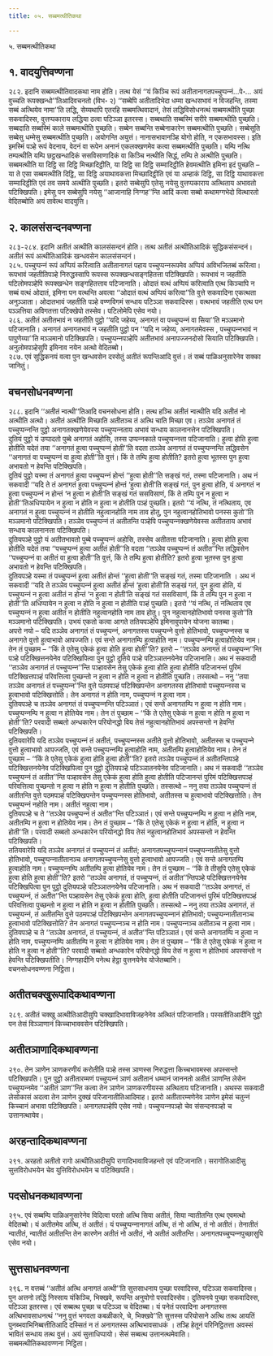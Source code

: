 ```yaml
---
title: ०५. सब्बमत्थीतिकथा

---
```

५. सब्बमत्थीतिकथा  


## १. वादयुत्तिवण्णना

२८२. इदानि सब्बमत्थीतिवादकथा नाम होति। तत्थ येसं ‘‘यं किञ्‍चि रूपं अतीतानागतपच्‍चुप्पन्‍नं…पे॰… अयं वुच्‍चति रूपक्खन्धो’’तिआदिवचनतो (विभ॰ २) ‘‘सब्बेपि अतीतादिभेदा धम्मा खन्धसभावं न विजहन्ति, तस्मा सब्बं अत्थियेव नामा’’ति लद्धि, सेय्यथापि एतरहि सब्बमत्थिवादानं, तेसं लद्धिविसोधनत्थं सब्बमत्थीति पुच्छा सकवादिस्स, वुत्तप्पकाराय लद्धिया ठत्वा पटिञ्‍ञा इतरस्स। सब्बथाति सब्बस्मिं सरीरे सब्बमत्थीति पुच्छति। सब्बदाति सब्बस्मिं काले सब्बमत्थीति पुच्छति। सब्बेन सब्बन्ति सब्बेनाकारेन सब्बमत्थीति पुच्छति। सब्बेसूति सब्बेसु धम्मेसु सब्बमत्थीति पुच्छति। अयोगन्ति अयुत्तं। नानासभावानञ्हि योगो होति, न एकसभावस्स। इति इमस्मिं पञ्हे रूपं वेदनाय, वेदनं वा रूपेन अनानं एकलक्खणमेव कत्वा सब्बमत्थीति पुच्छति। यम्पि नत्थि तम्पत्थीति यम्पि छट्ठखन्धादिकं ससविसाणादिकं वा किञ्‍चि नत्थीति सिद्धं, तम्पि ते अत्थीति पुच्छति। सब्बमत्थीति या दिट्ठि सा दिट्ठि मिच्छादिट्ठीति, या दिट्ठि सा दिट्ठि सम्मादिट्ठीति हेवमत्थीति इमिना इदं पुच्छति – या ते एसा सब्बमत्थीति दिट्ठि, सा दिट्ठि अयाथावकत्ता मिच्छादिट्ठीति एवं या अम्हाकं दिट्ठि, सा दिट्ठि याथावकत्ता सम्मादिट्ठीति एवं तव समये अत्थीति पुच्छति। इतरो सब्बेसुपि एतेसु नयेसु वुत्तप्पकाराय अत्थिताय अभावतो पटिक्खिपति। इमेसु पन सब्बेसुपि नयेसु ‘‘आजानाहि निग्गह’’न्ति आदिं कत्वा सब्बो कथामग्गभेदो वित्थारतो वेदितब्बोति अयं तावेत्थ वादयुत्ति।  


## २. कालसंसन्दनवण्णना

२८३-२८४. इदानि अतीतं अत्थीति कालसंसन्दनं होति। तत्थ अतीतं अत्थीतिआदिकं सुद्धिकसंसन्दनं। अतीतं रूपं अत्थीतिआदिकं खन्धवसेन कालसंसन्दनं।  
२८५. पच्‍चुप्पन्‍नं रूपं अप्पियं करित्वाति अतीतानागतं पहाय पच्‍चुप्पन्‍नरूपमेव अप्पियं अविभजितब्बं करित्वा। रूपभावं जहतीतिपञ्हे निरुद्धस्सापि रूपस्स रूपक्खन्धसङ्गहितत्ता पटिक्खिपति। रूपभावं न जहतीति पटिलोमपञ्हेपि रूपक्खन्धेन सङ्गहितत्ताव पटिजानाति। ओदातं वत्थं अप्पियं करित्वाति एत्थ किञ्‍चापि न सब्बं वत्थं ओदातं, इमिना पन वत्थन्ति अवत्वा ‘‘ओदातं वत्थं अप्पियं करित्वा’’ति वुत्ते सकवादिना एकत्थता अनुञ्‍ञाता। ओदातभावं जहतीति पञ्हे वण्णविगमं सन्धाय पटिञ्‍ञा सकवादिस्स। वत्थभावं जहतीति एत्थ पन पञ्‍ञत्तिया अविगतत्ता पटिक्खेपो तस्सेव। पटिलोमेपि एसेव नयो।  
२८६. अतीतं अतीतभावं न जहतीति पुट्ठो ‘‘यदि जहेय्य, अनागतं वा पच्‍चुप्पन्‍नं वा सिया’’ति मञ्‍ञमानो पटिजानाति। अनागतं अनागतभावं न जहतीति पुट्ठो पन ‘‘यदि न जहेय्य, अनागतमेवस्स , पच्‍चुप्पन्‍नभावं न पापुणेय्या’’ति मञ्‍ञमानो पटिक्खिपति। पच्‍चुप्पन्‍नपञ्हेपि अतीतभावं अनापज्‍जनदोसो सियाति पटिक्खिपति। अनुलोमपञ्हेसुपि इमिनाव नयेन अत्थो वेदितब्बो।  
२८७. एवं सुद्धिकनयं वत्वा पुन खन्धवसेन दस्सेतुं अतीतं रूपन्तिआदि वुत्तं। तं सब्बं पाळिअनुसारेनेव सक्‍का जानितुं।  


## वचनसोधनवण्णना

२८८. इदानि ‘‘अतीतं न्वत्थी’’तिआदि वचनसोधना होति। तत्थ हञ्‍चि अतीतं न्वत्थीति यदि अतीतं नो अत्थीति अत्थो। अतीतं अत्थीति मिच्छाति अतीतञ्‍च तं अत्थि चाति मिच्छा एव। तञ्‍ञेव अनागतं तं पच्‍चुप्पन्‍नन्ति पुट्ठो अनागतक्खणेयेवस्स पच्‍चुप्पन्‍नताय अभावं सन्धाय कालनानत्तेन पटिक्खिपति।  
दुतियं पुट्ठो यं उप्पादतो पुब्बे अनागतं अहोसि, तस्स उप्पन्‍नकाले पच्‍चुप्पन्‍नत्ता पटिजानाति। हुत्वा होति हुत्वा होतीति यदेतं तया ‘‘अनागतं हुत्वा पच्‍चुप्पन्‍नं होती’’ति वदता तञ्‍ञेव अनागतं तं पच्‍चुप्पन्‍नन्ति लद्धिवसेन ‘‘अनागतं वा पच्‍चुप्पन्‍नं वा हुत्वा होती’’ति वुत्तं। किं ते तम्पि हुत्वा होतीति? इतरो हुत्वा भूतस्स पुन हुत्वा अभावतो न हेवन्ति पटिक्खिपति।  
दुतियं पुट्ठो यस्मा तं अनागतं हुत्वा पच्‍चुप्पन्‍नं होन्तं ‘‘हुत्वा होती’’ति सङ्खं गतं, तस्मा पटिजानाति। अथ नं सकवादी ‘‘यदि ते तं अनागतं हुत्वा पच्‍चुप्पन्‍नं होन्तं ‘हुत्वा होती’ति सङ्खं गतं, पुन हुत्वा होति, यं अनागतं न हुत्वा पच्‍चुप्पन्‍नं न होन्तं ‘न हुत्वा न होती’ति सङ्खं गतं ससविसाणं, किं ते तम्पि पुन न हुत्वा न होती’’तिअधिप्पायेन न हुत्वा न होति न हुत्वा न होतीति पञ्हं पुच्छति। इतरो ‘‘यं नत्थि, तं नत्थिताय, एव अनागतं न हुत्वा पच्‍चुप्पन्‍नं न होतीति नहुत्वानहोति नाम ताव होतु, पुन नहुत्वानहोतिभावो पनस्स कुतो’’ति मञ्‍ञमानो पटिक्खिपति। तञ्‍ञेव पच्‍चुप्पन्‍नं तं अतीतन्ति पञ्हेपि पच्‍चुप्पन्‍नक्खणेयेवस्स अतीतताय अभावं सन्धाय कालनानत्ता पटिक्खिपति।  
दुतियपञ्हे पुट्ठो यं अतीतभावतो पुब्बे पच्‍चुप्पन्‍नं अहोसि, तस्सेव अतीतत्ता पटिजानाति। हुत्वा होति हुत्वा होतीति यदेतं तया ‘‘पच्‍चुप्पन्‍नं हुत्वा अतीतं होती’’ति वदता ‘‘तञ्‍ञेव पच्‍चुप्पन्‍नं तं अतीत’’न्ति लद्धिवसेन ‘‘पच्‍चुप्पन्‍नं वा अतीतं वा हुत्वा होती’’ति वुत्तं, किं ते तम्पि हुत्वा होतीति? इतरो हुत्वा भूतस्स पुन हुत्वा अभावतो न हेवन्ति पटिक्खिपति।  
दुतियपञ्हे यस्मा तं पच्‍चुप्पन्‍नं हुत्वा अतीतं होन्तं ‘‘हुत्वा होती’’ति सङ्खं गतं, तस्मा पटिजानाति । अथ नं सकवादी ‘‘यदि ते तञ्‍ञेव पच्‍चुप्पन्‍नं हुत्वा अतीतं होन्तं ‘हुत्वा होती’ति सङ्खं गतं, पुन हुत्वा होति, यं पच्‍चुप्पन्‍नं न हुत्वा अतीतं न होन्तं ‘न हुत्वा न होती’ति सङ्खं गतं ससविसाणं, किं ते तम्पि पुन न हुत्वा न होती’’ति अधिप्पायेन न हुत्वा न होति न हुत्वा न होतीति पञ्हं पुच्छति। इतरो ‘‘यं नत्थि, तं नत्थिताय एव पच्‍चुप्पन्‍नं न हुत्वा अतीतं न होतीति नहुत्वानहोति नाम ताव होतु। पुन नहुत्वानहोतिभावो पनस्स कुतो’’ति मञ्‍ञमानो पटिक्खिपति। उभयं एकतो कत्वा आगते ततियपञ्हेपि इमिनावुपायेन योजना कातब्बा।  
अपरो नयो – यदि तञ्‍ञेव अनागतं तं पच्‍चुप्पन्‍नं, अनागतस्स पच्‍चुप्पन्‍ने वुत्तो होतिभावो, पच्‍चुप्पन्‍नस्स च अनागते वुत्तो हुत्वाभावो आपज्‍जति। एवं सन्ते अनागतम्पि हुत्वाहोति नाम। पच्‍चुप्पन्‍नम्पि हुत्वाहोतियेव नाम। तेन तं पुच्छाम – ‘‘किं ते एतेसु एकेकं हुत्वा होति हुत्वा होती’’ति? इतरो – ‘‘तञ्‍ञेव अनागतं तं पच्‍चुप्पन्‍न’’न्ति पञ्हे पटिक्खित्तनयेनेव पटिक्खिपित्वा पुन पुट्ठो दुतिये पञ्हे पटिञ्‍ञातनयेनेव पटिजानाति। अथ नं सकवादी ‘‘तञ्‍ञेव अनागतं तं पच्‍चुप्पन्‍न’’न्ति पञ्हावसेन तेसु एकेकं हुत्वा होति हुत्वा होतीति पटिजानन्तं पुरिमं पटिक्खित्तपञ्हं परिवत्तित्वा पुच्छन्तो न हुत्वा न होति न हुत्वा न होतीति पुच्छति। तस्सत्थो – ननु ‘‘तया तञ्‍ञेव अनागतं तं पच्‍चुप्पन्‍न’’न्ति वुत्ते पठमपञ्हं पटिक्खिपन्तेन अनागतस्स होतिभावो पच्‍चुप्पन्‍नस्स च हुत्वाभावो पटिक्खित्तोति। तेन अनागतं न होति नाम, पच्‍चुप्पन्‍नं न हुत्वा नाम।  
दुतियपञ्हे च तञ्‍ञेव अनागतं तं पच्‍चुप्पन्‍नन्ति पटिञ्‍ञातं। एवं सन्ते अनागतम्पि न हुत्वा न होति नाम। पच्‍चुप्पन्‍नम्पि न हुत्वा न होतियेव नाम। तेन तं पुच्छाम – ‘‘किं ते एतेसु एकेकं न हुत्वा न होति न हुत्वा न होती’’ति? परवादी सब्बतो अन्धकारेन परियोनद्धो विय तेसं नहुत्वानहोतिभावं अपस्सन्तो न हेवन्ति पटिक्खिपति।  
दुतियवारेपि यदि तञ्‍ञेव पच्‍चुप्पन्‍नं तं अतीतं, पच्‍चुप्पन्‍नस्स अतीते वुत्तो होतिभावो, अतीतस्स च पच्‍चुप्पन्‍ने वुत्तो हुत्वाभावो आपज्‍जति, एवं सन्ते पच्‍चुप्पन्‍नम्पि हुत्वाहोति नाम, अतीतम्पि हुत्वाहोतियेव नाम। तेन तं पुच्छाम – ‘‘किं ते एतेसु एकेकं हुत्वा होति हुत्वा होती’’ति? इतरो तञ्‍ञेव पच्‍चुप्पन्‍नं तं अतीतन्तिपञ्हे पटिक्खित्तनयेनेव पटिक्खिपित्वा पुन पुट्ठो दुतियपञ्हे पटिञ्‍ञातनयेनेव पटिजानाति। अथ नं सकवादी ‘‘तञ्‍ञेव पच्‍चुप्पन्‍नं तं अतीत’’न्ति पञ्हावसेन तेसु एकेकं हुत्वा होति हुत्वा होतीति पटिजानन्तं पुरिमं पटिक्खित्तपञ्हं परिवत्तित्वा पुच्छन्तो न हुत्वा न होति न हुत्वा न होतीति पुच्छति। तस्सत्थो – ननु तया तञ्‍ञेव पच्‍चुप्पन्‍नं तं अतीतन्ति वुत्ते पठमपञ्हं पटिक्खिपन्तेन पच्‍चुप्पन्‍नस्स होतिभावो, अतीतस्स च हुत्वाभावो पटिक्खित्तोति। तेन पच्‍चुप्पन्‍नं नहोति नाम। अतीतं नहुत्वा नाम।  
दुतियपञ्हे च ते ‘‘तञ्‍ञेव पच्‍चुप्पन्‍नं तं अतीत’’न्ति पटिञ्‍ञातं। एवं सन्ते पच्‍चुप्पन्‍नम्पि न हुत्वा न होति नाम, अतीतम्पि न हुत्वा न होतियेव नाम। तेन तं पुच्छाम – ‘‘किं ते एतेसु एकेकं न हुत्वा न होति, न हुत्वा न होती’’ति। परवादी सब्बतो अन्धकारेन परियोनद्धो विय तेसं नहुत्वानहोतिभावं अपस्सन्तो न हेवन्ति पटिक्खिपति।  
ततियवारेपि यदि तञ्‍ञेव अनागतं तं पच्‍चुप्पन्‍नं तं अतीतं; अनागतपच्‍चुप्पन्‍नानं पच्‍चुप्पन्‍नातीतेसु वुत्तो होतिभावो, पच्‍चुप्पन्‍नातीतानञ्‍च अनागतपच्‍चुप्पन्‍नेसु वुत्तो हुत्वाभावो आपज्‍जति। एवं सन्ते अनागतम्पि हुत्वाहोति नाम। पच्‍चुप्पन्‍नम्पि अतीतम्पि हुत्वा होतियेव नाम। तेन तं पुच्छाम – ‘‘किं ते तीसुपि एतेसु एकेकं हुत्वा होति हुत्वा होती’’ति? इतरो ‘‘तञ्‍ञेव अनागतं, तं पच्‍चुप्पन्‍नं, तं अतीत’’न्तिपञ्हे पटिक्खित्तनयेनेव पटिक्खिपित्वा पुन पुट्ठो दुतियपञ्हे पटिञ्‍ञातनयेनेव पटिजानाति। अथ नं सकवादी ‘‘तञ्‍ञेव अनागतं, तं पच्‍चुप्पन्‍नं, तं अतीत’’न्ति पञ्हावसेन तेसु एकेकं हुत्वा होति, हुत्वा होतीति पटिजानन्तं पुरिमं पटिक्खित्तपञ्हं परिवत्तित्वा पुच्छन्तो न हुत्वा न होति न हुत्वा न होतीति पुच्छति। तस्सत्थो – ननु तया तञ्‍ञेव अनागतं, तं पच्‍चुप्पन्‍नं, तं अतीतन्ति वुत्ते पठमपञ्हं पटिक्खिपन्तेन अनागतपच्‍चुप्पन्‍नानं होतिभावो; पच्‍चुप्पन्‍नातीतानञ्‍च हुत्वाभावो पटिक्खित्तोति? तेन अनागतं पच्‍चुप्पन्‍नञ्‍च न होति नाम। पच्‍चुप्पन्‍नञ्‍च अतीतञ्‍च न हुत्वा नाम।  
दुतियपञ्हे च ते ‘‘तञ्‍ञेव अनागतं, तं पच्‍चुप्पन्‍नं, तं अतीत’’न्ति पटिञ्‍ञातं। एवं सन्ते अनागतम्पि न हुत्वा न होति नाम, पच्‍चुप्पन्‍नम्पि अतीतम्पि न हुत्वा न होतियेव नाम। तेन तं पुच्छाम – ‘‘किं ते एतेसु एकेकं न हुत्वा न होति न हुत्वा न होती’’ति? परवादी सब्बतो अन्धकारेन परियोनद्धो विय तेसं न हुत्वा न होतिभावं अपस्सन्तो न हेवन्ति पटिक्खिपतीति। निग्गहादीनि पनेत्थ हेट्ठा वुत्तनयेनेव योजेतब्बानि।  
वचनसोधनवण्णना निट्ठिता।  


## अतीतचक्खुरूपादिकथावण्णना

२८९. अतीतं चक्खु अत्थीतिआदीसुपि चक्खादिभावाविजहनेनेव अत्थितं पटिजानाति। पस्सतीतिआदीनि पुट्ठो पन तेसं विञ्‍ञाणानं किच्‍चाभाववसेन पटिक्खिपति।  


## अतीतञाणादिकथावण्णना

२९०. तेन ञाणेन ञाणकरणीयं करोतीति पञ्हे तस्स ञाणस्स निरुद्धत्ता किच्‍चभावमस्स अपस्सन्तो पटिक्खिपति। पुन पुट्ठो अतीतारम्मणं पच्‍चुप्पन्‍नं ञाणं अतीतानं धम्मानं जाननतो अतीतं ञाणन्ति लेसेन पच्‍चुप्पन्‍नमेव ‘‘अतीतं ञाण’’न्ति कत्वा तेन ञाणेन ञाणकरणीयस्स अत्थिताय पटिजानाति। अथस्स सकवादी लेसोकासं अदत्वा तेन ञाणेन दुक्खं परिजानातीतिआदिमाह। इतरो अतीतारम्मणेनेव ञाणेन इमेसं चतुन्‍नं किच्‍चानं अभावा पटिक्खिपति। अनागतपञ्हेपि एसेव नयो। पच्‍चुप्पन्‍नपञ्हो चेव संसन्दनपञ्हो च उत्तानत्थायेव।  


## अरहन्तादिकथावण्णना

२९१. अरहतो अतीतो रागो अत्थीतिआदीसुपि रागादिभावाविजहन्तो एवं पटिजानाति। सरागोतिआदीसु सुत्तविरोधभयेन चेव युत्तिविरोधभयेन च पटिक्खिपति।  


## पदसोधनकथावण्णना

२९५. एवं सब्बम्पि पाळिअनुसारेनेव विदित्वा परतो अत्थि सिया अतीतं, सिया न्वातीतन्ति एत्थ एवमत्थो वेदितब्बो। यं अतीतमेव अत्थि, तं अतीतं। यं पच्‍चुप्पन्‍नानागतं अत्थि, तं नो अत्थि, तं नो अतीतं। तेनातीतं न्वातीतं, न्वातीतं अतीतन्ति तेन कारणेन अतीतं नो अतीतं, नो अतीतं अतीतन्ति। अनागतपच्‍चुप्पन्‍नपुच्छासुपि एसेव नयो।  


## सुत्तसाधनवण्णना

२९६. न वत्तब्बं ‘‘अतीतं अत्थि अनागतं अत्थी’’ति सुत्तसाधनाय पुच्छा परवादिस्स, पटिञ्‍ञा सकवादिस्स। पुन अत्तनो लद्धिं निस्साय यंकिञ्‍चि, भिक्खवे, रूपन्ति अनुयोगो परवादिस्सेव। दुतियनये पुच्छा सकवादिस्स, पटिञ्‍ञा इतरस्स। एवं सब्बत्थ पुच्छा च पटिञ्‍ञा च वेदितब्बा। यं पनेतं परवादिना अनागतस्स अत्थिभावसाधनत्थं ‘‘ननु वुत्तं भगवता कबळीकारे, चे, भिक्खवे’’ति सुत्तस्स परियोसाने अत्थि तत्थ आयतिं पुनब्भवाभिनिब्बत्तीतिआदि दस्सितं न तं अनागतस्स अत्थिभावसाधकं । तञ्हि हेतूनं परिनिट्ठितत्ता अवस्सं भावितं सन्धाय तत्थ वुत्तं। अयं सुत्ताधिप्पायो। सेसं सब्बत्थ उत्तानत्थमेवाति।  
सब्बमत्थीतिकथावण्णना निट्ठिता।  